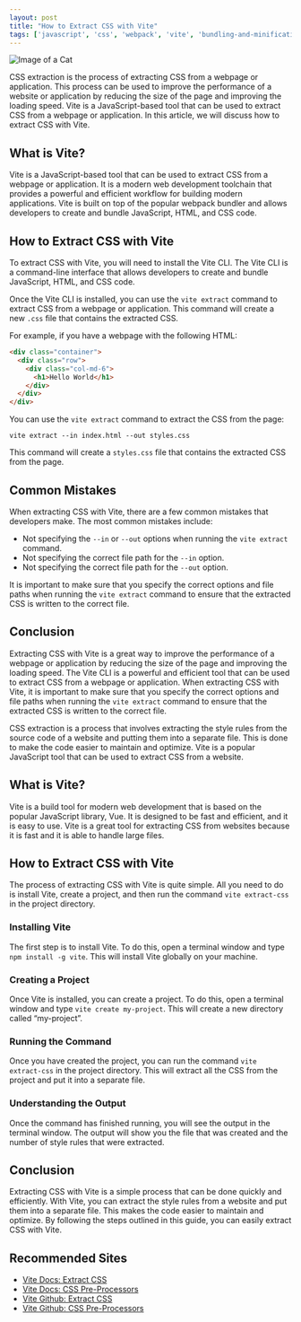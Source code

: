 ```yaml
---
layout: post
title: "How to Extract CSS with Vite"
tags: ['javascript', 'css', 'webpack', 'vite', 'bundling-and-minification']
---
```


![Image of a Cat](http://source.unsplash.com/1600x900/?cat)

CSS extraction is the process of extracting CSS from a webpage or application. This process can be used to improve the performance of a website or application by reducing the size of the page and improving the loading speed. Vite is a JavaScript-based tool that can be used to extract CSS from a webpage or application. In this article, we will discuss how to extract CSS with Vite.

## What is Vite?

Vite is a JavaScript-based tool that can be used to extract CSS from a webpage or application. It is a modern web development toolchain that provides a powerful and efficient workflow for building modern applications. Vite is built on top of the popular webpack bundler and allows developers to create and bundle JavaScript, HTML, and CSS code.

## How to Extract CSS with Vite

To extract CSS with Vite, you will need to install the Vite CLI. The Vite CLI is a command-line interface that allows developers to create and bundle JavaScript, HTML, and CSS code.

Once the Vite CLI is installed, you can use the `vite extract` command to extract CSS from a webpage or application. This command will create a new `.css` file that contains the extracted CSS.

For example, if you have a webpage with the following HTML:

```html
<div class="container">
  <div class="row">
    <div class="col-md-6">
      <h1>Hello World</h1>
    </div>
  </div>
</div>
```

You can use the `vite extract` command to extract the CSS from the page:

```
vite extract --in index.html --out styles.css
```

This command will create a `styles.css` file that contains the extracted CSS from the page.

## Common Mistakes

When extracting CSS with Vite, there are a few common mistakes that developers make. The most common mistakes include:

- Not specifying the `--in` or `--out` options when running the `vite extract` command.
- Not specifying the correct file path for the `--in` option.
- Not specifying the correct file path for the `--out` option.

It is important to make sure that you specify the correct options and file paths when running the `vite extract` command to ensure that the extracted CSS is written to the correct file.

## Conclusion

Extracting CSS with Vite is a great way to improve the performance of a webpage or application by reducing the size of the page and improving the loading speed. The Vite CLI is a powerful and efficient tool that can be used to extract CSS from a webpage or application. When extracting CSS with Vite, it is important to make sure that you specify the correct options and file paths when running the `vite extract` command to ensure that the extracted CSS is written to the correct file.

CSS extraction is a process that involves extracting the style rules from the source code of a website and putting them into a separate file. This is done to make the code easier to maintain and optimize. Vite is a popular JavaScript tool that can be used to extract CSS from a website.

## What is Vite?

Vite is a build tool for modern web development that is based on the popular JavaScript library, Vue. It is designed to be fast and efficient, and it is easy to use. Vite is a great tool for extracting CSS from websites because it is fast and it is able to handle large files.

## How to Extract CSS with Vite

The process of extracting CSS with Vite is quite simple. All you need to do is install Vite, create a project, and then run the command `vite extract-css` in the project directory.

### Installing Vite

The first step is to install Vite. To do this, open a terminal window and type `npm install -g vite`. This will install Vite globally on your machine.

### Creating a Project

Once Vite is installed, you can create a project. To do this, open a terminal window and type `vite create my-project`. This will create a new directory called “my-project”.

### Running the Command

Once you have created the project, you can run the command `vite extract-css` in the project directory. This will extract all the CSS from the project and put it into a separate file.

### Understanding the Output

Once the command has finished running, you will see the output in the terminal window. The output will show you the file that was created and the number of style rules that were extracted.

## Conclusion

Extracting CSS with Vite is a simple process that can be done quickly and efficiently. With Vite, you can extract the style rules from a website and put them into a separate file. This makes the code easier to maintain and optimize. By following the steps outlined in this guide, you can easily extract CSS with Vite.
## Recommended Sites

- [Vite Docs: Extract CSS](https://vitejs.dev/docs/css-extract)
- [Vite Docs: CSS Pre-Processors](https://vitejs.dev/docs/css-pre-processors)
- [Vite Github: Extract CSS](https://github.com/vitejs/vite/blob/master/docs/config.md#css-extract)
- [Vite Github: CSS Pre-Processors](https://github.com/vitejs/vite/blob/master/docs/config.md#css-pre-processors)
